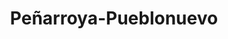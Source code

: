 ---
title: Peñarroya-Pueblonuevo
url: /penarroya-pueblonuevo/
latitude: 38.298
longitude: -5.264
---